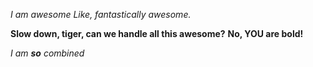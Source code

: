*I am awesome*
_Like, fantastically awesome._

**Slow down, tiger, can we handle all this awesome?**
__No, YOU are bold!__

_I am **so** combined_
